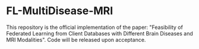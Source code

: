 # FL-MultiDisease-MRI
This repository is the official implementation of the paper: "Feasibility of Federated Learning from Client Databases with Different Brain Diseases and MRI Modalities". Code will be released upon acceptance.
